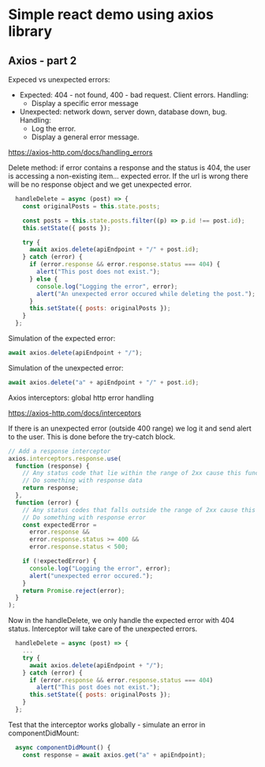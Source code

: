 # Simple react demo using axios library

## Axios - part 2

Expeced vs unexpected errors:

- Expected: 404 - not found, 400 - bad request. Client errors. Handling: 
  - Display a specific error message
- Unexpected: network down, server down, database down, bug. Handling: 
  - Log the error.
  - Display a general error message.

https://axios-http.com/docs/handling_errors

Delete method: if error contains a response and the status is 404, the user is accessing a non-existing item... expected error. If the url is wrong there will be no response object and we get unexpected error.
```javascript
  handleDelete = async (post) => {
    const originalPosts = this.state.posts;

    const posts = this.state.posts.filter((p) => p.id !== post.id);
    this.setState({ posts });

    try {
      await axios.delete(apiEndpoint + "/" + post.id);
    } catch (error) {
      if (error.response && error.response.status === 404) {
        alert("This post does not exist.");
      } else {
        console.log("Logging the error", error);
        alert("An unexpected error occured while deleting the post.");
      }
      this.setState({ posts: originalPosts });
    }
  };
```

Simulation of the expected error:
```javascript
await axios.delete(apiEndpoint + "/");
```

Simulation of the unexpected error:
```javascript
await axios.delete("a" + apiEndpoint + "/" + post.id);
```

Axios interceptors: global http error handling

https://axios-http.com/docs/interceptors

If there is an unexpected error (outside 400 range) we log it and send alert to the user. This is done before the try-catch block.

```javascript
// Add a response interceptor
axios.interceptors.response.use(
  function (response) {
    // Any status code that lie within the range of 2xx cause this function to trigger
    // Do something with response data
    return response;
  },
  function (error) {
    // Any status codes that falls outside the range of 2xx cause this function to trigger
    // Do something with response error
    const expectedError =
      error.response &&
      error.response.status >= 400 &&
      error.response.status < 500;

    if (!expectedError) {
      console.log("Logging the error", error);
      alert("unexpected error occured.");
    }
    return Promise.reject(error);
  }
);
```

Now in the handleDelete, we only handle the expected error with 404 status. Interceptor will take care of the unexpected errors.
```javascript
  handleDelete = async (post) => {
    ...
    try {
      await axios.delete(apiEndpoint + "/");
    } catch (error) {
      if (error.response && error.response.status === 404) 
        alert("This post does not exist.");
      this.setState({ posts: originalPosts });
    }
  };
```

Test that the interceptor works globally - simulate an error in componentDidMount:
```javascript
  async componentDidMount() {
    const response = await axios.get("a" + apiEndpoint);
```
